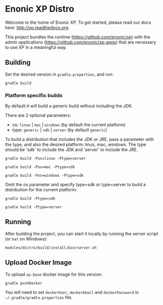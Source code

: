 # Enonic XP Distro

Welcome to the home of Enonic XP.  To get started, please read our docs here: http://xp.readthedocs.org.

This project bundles the runtime (https://github.com/enonic/xp) with the admin applications (https://github.com/enonic/xp-apps)
that are necessary to use XP in a meaningful way.

## Building

Set the desired version in `gradle.properties`, and run:

    gradle build
    
### Platform specific builds

By default it will build a generic build without including the JDK.

There are 2 optional parameters:
- os: `linux` | `mac` | `windows` (by default the current platform)
- type: `generic` | `sdk` | `server` (by default `generic`)
 
To build a distribution that includes the JDK or JRE, pass a parameter with the type, and also the desired platform: linux, mac, windows.
The type should be 'sdk' to include the JDK and 'server' to include the JRE.

    gradle build -Pos=linux -Ptype=server
    
    gradle build -Pos=mac -Ptype=sdk
    
    gradle build -Pos=windows -Ptype=sdk

Omit the os parameter and specify type=sdk or type=server to build a distribution for the current platform:

    gradle build -Ptype=sdk
    
    gradle build -Ptype=server

## Running

After building the project, you can start it locally by running the server script (or `bat` on Windows):

    modules/distro/build/install/bin/server.sh

## Upload Docker Image

To upload `xp-base` docker image for this version:

    gradle pushDocker

You will need to set `dockerUser`, `dockerEmail` and `dockerPassword` in `~/.gradle/gradle.properties`
file.
